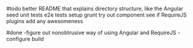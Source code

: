 #todo
better README that explains directory structure, like the Angular seed
unit tests
e2e tests
setup grunt
try out component
see if RequireJS plugins add any awesomeness

#done
-figure out nonobtrusive way of using Angular and RequireJS
-configure build